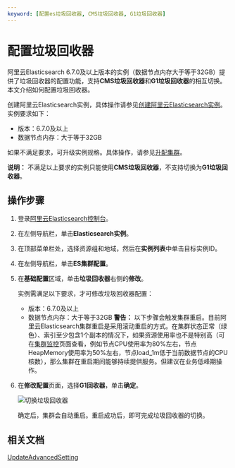 ```yaml
---
keyword: [配置es垃圾回收器, CMS垃圾回收器, G1垃圾回收器]
---
```


# 配置垃圾回收器

阿里云Elasticsearch 6.7.0及以上版本的实例（数据节点内存大于等于32GB）提供了垃圾回收器的配置功能，支持**CMS垃圾回收器**和**G1垃圾回收器**的相互切换。本文介绍如何配置垃圾回收器。

创建阿里云Elasticsearch实例，具体操作请参见[创建阿里云Elasticsearch实例](/cn.zh-CN/Elasticsearch/实例管理/创建阿里云Elasticsearch实例.md)。实例要求如下：

-   版本：6.7.0及以上
-   数据节点内存：大于等于32GB

如果不满足要求，可升级实例规格。具体操作，请参见[升配集群](/cn.zh-CN/Elasticsearch/升降配实例/升配集群.md)。

**说明：** 不满足以上要求的实例只能使用**CMS垃圾回收器**，不支持切换为**G1垃圾回收器**。

## 操作步骤

1.  登录[阿里云Elasticsearch控制台](https://elasticsearch.console.aliyun.com/#/home)。

2.  在左侧导航栏，单击**Elasticsearch实例**。

3.  在顶部菜单栏处，选择资源组和地域，然后在**实例列表**中单击目标实例ID。

4.  在左侧导航栏，单击**ES集群配置**。

5.  在**基础配置**区域，单击**垃圾回收器**右侧的**修改**。

    实例需满足以下要求，才可修改垃圾回收器配置：

    -   版本：6.7.0及以上
    -   数据节点内存：大于等于32GB
    **警告：** 以下步骤会触发集群重启。目前阿里云Elasticsearch集群重启是采用滚动重启的方式。在集群状态正常（绿色）、索引至少包含1个副本的情况下，如果资源使用率也不是特别高（可在[集群监控](/cn.zh-CN/Elasticsearch/集群监控报警/集群监控指标说明.md)页面查看，例如节点CPU使用率为80%左右，节点HeapMemory使用率为50%左右，节点load\_1m低于当前数据节点的CPU核数），那么集群在重启期间能够持续提供服务。但建议在业务低峰期操作。

6.  在**修改配置**页面，选择**G1回收器**，单击**确定**。

    ![切换垃圾回收器](https://static-aliyun-doc.oss-accelerate.aliyuncs.com/assets/img/zh-CN/3746359951/p57961.png)

    确定后，集群会自动重启。重启成功后，即可完成垃圾回收器的切换。


## 相关文档

[UpdateAdvancedSetting](/cn.zh-CN/API参考/Elasticsearch/集群配置/UpdateAdvancedSetting.md)

